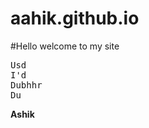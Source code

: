 # aahik.github.io
#Hello welcome to my site
<Html>
<Head>
</Head> 
<Body>

<P style="background-color:red;color:blue;"> 
<Pre>
Usd
I'd
Dubhhr
Du </pre>
<b> Ashik </b>



</P>

</Body>
</Html>

